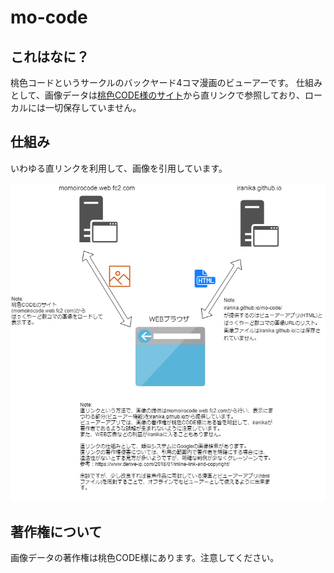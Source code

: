# mo-code

## これはなに？

桃色コードというサークルのバックヤード4コマ漫画のビューアーです。
仕組みとして、画像データは[桃色CODE様のサイト](http://momoirocode.web.fc2.com/)から直リンクで参照しており、ローカルには一切保存していません。

## 仕組み

いわゆる直リンクを利用して、画像を引用しています。

![仕組みの画像](./structure.png)

## 著作権について

画像データの著作権は桃色CODE様にあります。注意してください。
